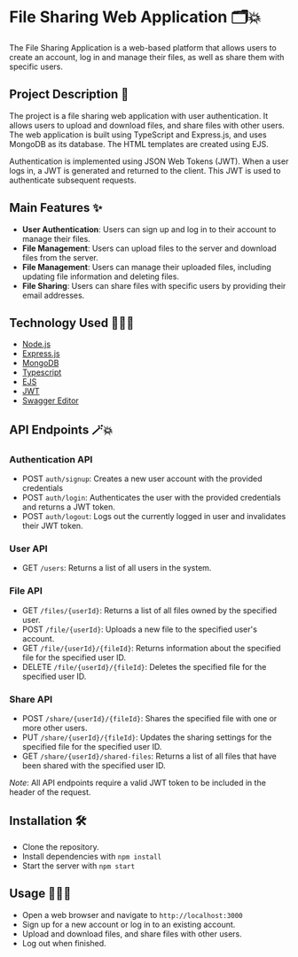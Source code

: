 # File Sharing Web Application 🗂💥

The File Sharing Application is a web-based platform that allows users to create an account, log in and manage their files, as well as share them with specific users.

## Project Description 📄

The project is a file sharing web application with user authentication. It allows users to upload and download files, and share files with other users. The web application is built using TypeScript and Express.js, and uses MongoDB as its database. The HTML templates are created using EJS.

Authentication is implemented using JSON Web Tokens (JWT). When a user logs in, a JWT is generated and returned to the client. This JWT is used to authenticate subsequent requests.

## Main Features ✨

- **User Authentication**: Users can sign up and log in to their account to manage their files.
- **File Management**: Users can upload files to the server and download files from the server.
- **File Management**: Users can manage their uploaded files, including updating file information and deleting files.
- **File Sharing**: Users can share files with specific users by providing their email addresses.

## Technology Used 👩🏼‍💻

- [Node.js](https://nodejs.org/en)
- [Express.js](https://expressjs.com/)
- [MongoDB](https://www.mongodb.com/)
- [Typescript](https://www.typescriptlang.org/)
- [EJS](https://ejs.co/)
- [JWT](https://jwt.io/)
- [Swagger Editor](https://editor.swagger.io/)

## API Endpoints 🪄💥

### Authentication API

- POST `auth/signup`: Creates a new user account with the provided credentials
- POST `auth/login`: Authenticates the user with the provided credentials and returns a JWT token.
- POST `auth/logout`: Logs out the currently logged in user and invalidates their JWT token.

### User API

- GET `/users`: Returns a list of all users in the system.

### File API

- GET `/files/{userId}`: Returns a list of all files owned by the specified user.
- POST `/file/{userId}`: Uploads a new file to the specified user's account.
- GET `/file/{userId}/{fileId}`: Returns information about the specified file for the specified user ID.
- DELETE `/file/{userId}/{fileId}`: Deletes the specified file for the specified user ID.

### Share API

- POST `/share/{userId}/{fileId}`: Shares the specified file with one or more other users.
- PUT `/share/{userId}/{fileId}`: Updates the sharing settings for the specified file for the specified user ID.
- GET `/share/{userId}/shared-files`: Returns a list of all files that have been shared with the specified user ID.

_Note_: All API endpoints require a valid JWT token to be included in the header of the request.

## Installation 🛠

- Clone the repository.
- Install dependencies with
  `npm install`
- Start the server with
  `npm start`

## Usage 🏃🏻‍♀️

- Open a web browser and navigate to `http://localhost:3000`
- Sign up for a new account or log in to an existing account.
- Upload and download files, and share files with other users.
- Log out when finished.
